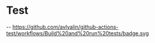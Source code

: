 # Test
--
https://github.com/avlyalin/github-actions-test/workflows/Build%20and%20run%20tests/badge.svg

